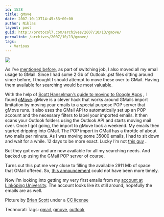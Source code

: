 ```yaml
---
id: 1528
title: gMove
date: 2007-10-13T14:45:53+00:00
author: Niklas
layout: post
guid: http://protocol7.com/archives/2007/10/13/gmove/
permalink: /archives/2007/10/13/gmove/
tags:
  - Various
---
```

<div class='microid-c9630db57e2386d2d9a44a8da82608169ca7ea15'>
  <p>
    <img src="http://protocol7.com/wp-content/uploads/2007/10/wildebeest.jpg" />
  </p>
  
  <p>
    As I&#8217;ve <a href="http://protocol7.com/archives/2007/10/12/zyb/">mentioned before</a>, as part of switching job, I also moved all my email usage to GMail. Since I had some 2 Gb of Outlook .pst files sitting around since before, I thought I should attempt to move these over to GMail. Having them available for searching would be most valuable.
  </p>
  
  <p>
    With the help of <a href="http://www.hanselman.com/blog/MigratingAFamilyToGoogleAppsFromGmailThunderbirdOutlookAndOthersTheDefinitiveGuide.aspx">Scott Hanselman&#8217;s guide to moving to Google Apps</a> , I found <a href="http://www.limitnone.com/products.php?p=gmove">gMove</a>. gMove is a clever hack that works around GMails import limitation by moving your emails to a special purpose POP server that gMove runs. It also uses the GMail API to automatically set up an POP account and the necessary filters to label your imported emails. It then scans your Outlook folders using the Outlook API and starts moving mail over. Once I got going, the import to gMove took a weekend. My emails then started dripping into GMail. The POP import in GMail has a throttle of about two mails per minute. As I was moving some 35000 emails, I had to sit down and wait for a while. 12 days to be more exact. Lucky I&#8217;m not <a href="http://www.limitnoneblog.com/2007/09/record-number-of-emails-migrated-from.html">this guy</a> .
  </p>
  
  <p>
    But they got over and are now available for all my searching needs. And backed up using the GMail POP server of course.
  </p>
  
  <p>
    Turns out this put me very close to filling the available 2911 Mb of space that GMail offered. So, <a href="http://gmailblog.blogspot.com/2007/10/more-gmail-storage-coming-for-all.html">this announcement</a> could not have been more timely.
  </p>
  
  <p>
    Now I&#8217;m looking into getting my very first emails from my <a href="http://www.lysator.liu.se/">account at Link&ouml;ping University</a>. The account looks like its still around, hopefully the emails are as well.
  </p>
  
  <p>
    Picture by <a href="http://www.flickr.com/photos/brianscott/1382977476/">Brian Scott</a> under a <a href="http://creativecommons.org/licenses/by-nd/2.0/deed.en-us">CC license</a>
  </p>
  
  <p>
    Technorati Tags: <a class="performancingtags" href="http://technorati.com/tag/gmail" rel="tag">gmail</a>, <a class="performancingtags" href="http://technorati.com/tag/gmove" rel="tag">gmove</a>, <a class="performancingtags" href="http://technorati.com/tag/outlook" rel="tag">outlook</a>
  </p>
</div>
